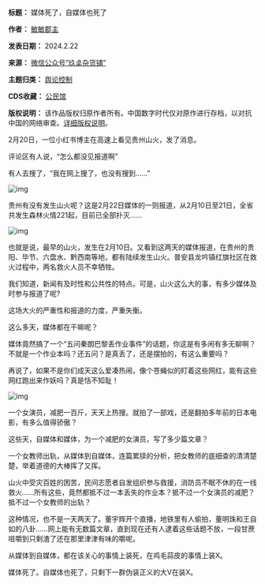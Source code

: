 

**标题：** 媒体死了，自媒体也死了  

**作者：** [敏敏郡主](https://chinadigitaltimes.net/space/玖奌杂货铺)  

**发表日期：** 2024.2.22  

**来源：** [微信公众号“玖奌杂货铺”](https://web.archive.org/web/https://mp.weixin.qq.com/s/gRyI3w4aZuawKvmtP1h-6g)  

**主题归类：** [舆论控制](https://chinadigitaltimes.net/space/舆论控制)  

**CDS收藏：** [公民馆](https://chinadigitaltimes.net/space/%E5%85%AC%E6%B0%91%E9%A6%86)  

**版权说明：** 该作品版权归原作者所有。中国数字时代仅对原作进行存档，以对抗中国的网络审查。[详细版权说明](https://chinadigitaltimes.net/chinese/copyright)。


2月20日，一位小红书博主在高速上看见贵州山火，发了消息。


评论区有人说，“怎么都没见报道啊”


有人去搜了，“我在网上搜了，也没有搜到……”


![img](https://chinadigitaltimes.net/chinese/files/2024/02/post-705325-65d8d3c38586f.png)


贵州有没有发生山火呢？这是2月22日媒体的一则报道，从2月10日至21日，全省共发生森林火情221起，目前已全部扑灭……


![img](https://chinadigitaltimes.net/chinese/files/2024/02/post-705325-65d8d3c39ca6f.png)


也就是说，最早的山火，发生在2月10日。又看到这两天的媒体报道，在贵州的贵阳、毕节、六盘水、黔西南等地，都有陆续发生山火。普安县龙吟镇红旗社区在救火过程中，两名救火人员不幸牺牲。


我们知道，新闻有及时性和公共性的特点。可是，山火这么大的事，有多少媒体及时参与报道了呢?


这场大火的严重性和报道的力度，严重失衡。


这么多天，媒体都在干嘛呢？


媒体竟然搞了一个“五问秦朗巴黎丢作业事件”的话题，你这是有多闲有多无聊啊？不就是一个作业本吗？还五问？是真丢了，还是摆拍的，有这么重要吗？


再说了，如果不是你们成天这么爱凑热闹，像个苍蝇似的盯着这些网红，能有这些网红跑出来作妖吗？真是恬不知耻！


![img](https://chinadigitaltimes.net/chinese/files/2024/02/post-705325-65d8d3c3ba6b7.)


一个女演员，减肥一百斤，天天上热搜。就拍了一部戏，还是翻拍多年前的日本电影，有多么值得骄傲？


这些天，自媒体和媒体，为一个减肥的女演员，写了多少篇文章？


一个女教师出轨，从媒体到自媒体，连篇累牍的分析，把女教师的底细查的清清楚楚，举着道德的大棒挥了又挥。


山火中受灾百姓的困苦，民间志愿者自发组织参与救援，消防员不眠不休的在一线救火……所有这些，竟然都抵不过一本丢失的作业本？抵不过一个女演员的减肥？抵不过一个女教师的出轨？


这种情况，也不是一天两天了。董宇辉开个直播，地铁里有人偷拍，董明珠和王自如的八卦……网上能有无数篇文章，直到现在还有人逮着这些话题不放，一段甘蔗咀嚼到只剩渣了还在那里津津有味的嚼呢。


从媒体到自媒体，都在该关心的事情上装死，在鸡毛蒜皮的事情上装X。


媒体死了。自媒体也死了，只剩下一群伪装正义的大V在装X。

